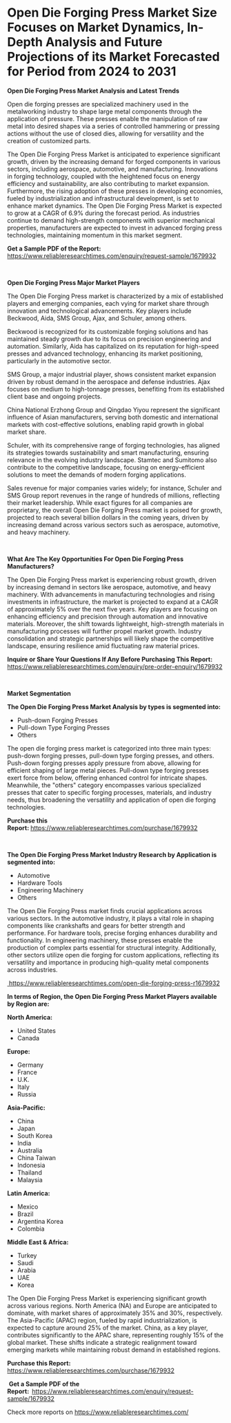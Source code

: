 <p><h1>Open Die Forging Press Market Size Focuses on Market Dynamics, In-Depth Analysis and Future Projections of its Market Forecasted for Period from 2024 to 2031</h1></p><p><strong>Open Die Forging Press Market Analysis and Latest Trends</strong></p>
<p><p>Open die forging presses are specialized machinery used in the metalworking industry to shape large metal components through the application of pressure. These presses enable the manipulation of raw metal into desired shapes via a series of controlled hammering or pressing actions without the use of closed dies, allowing for versatility and the creation of customized parts. </p><p>The Open Die Forging Press Market is anticipated to experience significant growth, driven by the increasing demand for forged components in various sectors, including aerospace, automotive, and manufacturing. Innovations in forging technology, coupled with the heightened focus on energy efficiency and sustainability, are also contributing to market expansion. Furthermore, the rising adoption of these presses in developing economies, fueled by industrialization and infrastructural development, is set to enhance market dynamics. The Open Die Forging Press Market is expected to grow at a CAGR of 6.9% during the forecast period. As industries continue to demand high-strength components with superior mechanical properties, manufacturers are expected to invest in advanced forging press technologies, maintaining momentum in this market segment.</p></p>
<p><strong>Get a Sample PDF of the Report:&nbsp;</strong> <a href="https://www.reliableresearchtimes.com/enquiry/request-sample/1679932?utm_campaign=1558&utm_medium=2&utm_source=Github&utm_content=ia&utm_term=28122024&utm_id=open-die-forging-press">https://www.reliableresearchtimes.com/enquiry/request-sample/1679932</a></p>
<p>&nbsp;</p>
<p><strong>Open Die Forging Press Major Market Players</strong></p>
<p><p>The Open Die Forging Press market is characterized by a mix of established players and emerging companies, each vying for market share through innovation and technological advancements. Key players include Beckwood, Aida, SMS Group, Ajax, and Schuler, among others. </p><p>Beckwood is recognized for its customizable forging solutions and has maintained steady growth due to its focus on precision engineering and automation. Similarly, Aida has capitalized on its reputation for high-speed presses and advanced technology, enhancing its market positioning, particularly in the automotive sector.</p><p>SMS Group, a major industrial player, shows consistent market expansion driven by robust demand in the aerospace and defense industries. Ajax focuses on medium to high-tonnage presses, benefiting from its established client base and ongoing projects. </p><p>China National Erzhong Group and Qingdao Yiyou represent the significant influence of Asian manufacturers, serving both domestic and international markets with cost-effective solutions, enabling rapid growth in global market share.</p><p>Schuler, with its comprehensive range of forging technologies, has aligned its strategies towards sustainability and smart manufacturing, ensuring relevance in the evolving industry landscape. Stamtec and Sumitomo also contribute to the competitive landscape, focusing on energy-efficient solutions to meet the demands of modern forging applications.</p><p>Sales revenue for major companies varies widely; for instance, Schuler and SMS Group report revenues in the range of hundreds of millions, reflecting their market leadership. While exact figures for all companies are proprietary, the overall Open Die Forging Press market is poised for growth, projected to reach several billion dollars in the coming years, driven by increasing demand across various sectors such as aerospace, automotive, and heavy machinery.</p></p>
<p>&nbsp;</p>
<p><strong>What Are The Key Opportunities For Open Die Forging Press Manufacturers?</strong></p>
<p><p>The Open Die Forging Press market is experiencing robust growth, driven by increasing demand in sectors like aerospace, automotive, and heavy machinery. With advancements in manufacturing technologies and rising investments in infrastructure, the market is projected to expand at a CAGR of approximately 5% over the next five years. Key players are focusing on enhancing efficiency and precision through automation and innovative materials. Moreover, the shift towards lightweight, high-strength materials in manufacturing processes will further propel market growth. Industry consolidation and strategic partnerships will likely shape the competitive landscape, ensuring resilience amid fluctuating raw material prices.</p></p>
<p><strong>Inquire or Share Your Questions If Any Before Purchasing This Report:</strong> <a href="https://www.reliableresearchtimes.com/enquiry/pre-order-enquiry/1679932?utm_campaign=1558&utm_medium=2&utm_source=Github&utm_content=ia&utm_term=28122024&utm_id=open-die-forging-press">https://www.reliableresearchtimes.com/enquiry/pre-order-enquiry/1679932</a></p>
<p>&nbsp;</p>
<p><strong>Market Segmentation</strong></p>
<p><strong>The Open Die Forging Press Market Analysis by types is segmented into:</strong></p>
<p><ul><li>Push-down Forging Presses</li><li>Pull-down Type Forging Presses</li><li>Others</li></ul></p>
<p><p>The open die forging press market is categorized into three main types: push-down forging presses, pull-down type forging presses, and others. Push-down forging presses apply pressure from above, allowing for efficient shaping of large metal pieces. Pull-down type forging presses exert force from below, offering enhanced control for intricate shapes. Meanwhile, the "others" category encompasses various specialized presses that cater to specific forging processes, materials, and industry needs, thus broadening the versatility and application of open die forging technologies.</p></p>
<p><strong>Purchase this Report:&nbsp;</strong><a href="https://www.reliableresearchtimes.com/purchase/1679932?utm_campaign=1558&utm_medium=2&utm_source=Github&utm_content=ia&utm_term=28122024&utm_id=open-die-forging-press">https://www.reliableresearchtimes.com/purchase/1679932</a></p>
<p>&nbsp;</p>
<p><strong>The Open Die Forging Press Market Industry Research by Application is segmented into:</strong></p>
<p><ul><li>Automotive</li><li>Hardware Tools</li><li>Engineering Machinery</li><li>Others</li></ul></p>
<p><p>The Open Die Forging Press market finds crucial applications across various sectors. In the automotive industry, it plays a vital role in shaping components like crankshafts and gears for better strength and performance. For hardware tools, precise forging enhances durability and functionality. In engineering machinery, these presses enable the production of complex parts essential for structural integrity. Additionally, other sectors utilize open die forging for custom applications, reflecting its versatility and importance in producing high-quality metal components across industries.</p></p>
<p><a href="https://www.reliableresearchtimes.com/open-die-forging-press-r1679932?utm_campaign=1558&utm_medium=2&utm_source=Github&utm_content=ia&utm_term=28122024&utm_id=open-die-forging-press">&nbsp;https://www.reliableresearchtimes.com/open-die-forging-press-r1679932</a></p>
<p><strong>In terms of Region, the Open Die Forging Press Market Players available by Region are:</strong></p>
<p>
    <p> <strong> North America: </strong>
        <ul>
            <li>United States</li>
            <li>Canada</li>
        </ul>
        </p> 
    <p> <strong> Europe: </strong>
        <ul>
            <li>Germany</li>
            <li>France</li>
            <li>U.K.</li>
            <li>Italy</li>
            <li>Russia</li>
        </ul>
        </p> 
    <p> <strong> Asia-Pacific: </strong>
        <ul>
            <li>China</li>
            <li>Japan</li>
            <li>South Korea</li>
            <li>India</li>
            <li>Australia</li>
            <li>China Taiwan</li>
            <li>Indonesia</li>
            <li>Thailand</li>
            <li>Malaysia</li>
        </ul>
        </p> 
    <p> <strong> Latin America: </strong>
        <ul>
            <li>Mexico</li>
            <li>Brazil</li>
            <li>Argentina Korea</li>
            <li>Colombia</li>
        </ul>
        </p> 
    <p> <strong> Middle East & Africa: </strong>
        <ul>
            <li>Turkey</li>
            <li>Saudi</li>
            <li>Arabia</li>
            <li>UAE</li>
            <li>Korea</li>
        </ul>
    </p>
    </p>
<p><p>The Open Die Forging Press Market is experiencing significant growth across various regions. North America (NA) and Europe are anticipated to dominate, with market shares of approximately 35% and 30%, respectively. The Asia-Pacific (APAC) region, fueled by rapid industrialization, is expected to capture around 25% of the market. China, as a key player, contributes significantly to the APAC share, representing roughly 15% of the global market. These shifts indicate a strategic realignment toward emerging markets while maintaining robust demand in established regions.</p></p>
<p><strong>Purchase this Report: </strong><a href="https://www.reliableresearchtimes.com/purchase/1679932?utm_campaign=1558&utm_medium=2&utm_source=Github&utm_content=ia&utm_term=28122024&utm_id=open-die-forging-press">https://www.reliableresearchtimes.com/purchase/1679932</a></p>
<p>&nbsp;<strong>Get a Sample PDF of the Report:&nbsp;&nbsp;</strong><a href="https://www.reliableresearchtimes.com/enquiry/request-sample/1679932?utm_campaign=1558&utm_medium=2&utm_source=Github&utm_content=ia&utm_term=28122024&utm_id=open-die-forging-press">https://www.reliableresearchtimes.com/enquiry/request-sample/1679932</a></p>
<p><strong></strong></p>
<p>Check more reports on <a href="https://www.reliableresearchtimes.com/?utm_campaign=1558&utm_medium=2&utm_source=Github&utm_content=ia&utm_term=28122024&utm_id=open-die-forging-press">https://www.reliableresearchtimes.com/</a></p>